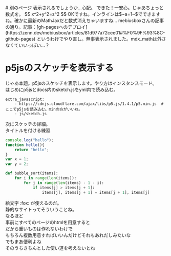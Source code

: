 <div id = "sketchArea0" style = "display: block; position: fixed; top: 0px; left: 0px; z-index: -1;"></div>
# 別のページ
表示されるでしょうか...心配。  
できた！一安心。じゃあちょっと数式を。  
$$
x^2+y^2=z^2
$$
OKですね。インラインは$~a=1~$でできますね。確かに最新のMathJaxだと数式消えちゃいますね...  
mebiusboxさんの記事の通り。記事：[gh-pagesへのデプロイ](https://zenn.dev/mebiusbox/articles/81d977a72cee01#%F0%9F%93%8C-github-pages)  
というわけでやり直し。無事表示されました。mdx_mathは外さなくていいっぽい...？

# p5jsのスケッチを表示する
じゃあ本題。p5jsのスケッチを表示します。やり方はインスタンスモード。  
はじめにp5jsとdocs内のsketch.jsをyml内で読み込む。
```
extra_javascript: 
    - https://cdnjs.cloudflare.com/ajax/libs/p5.js/1.4.1/p5.min.js  # ここでp5jsを読み込む。minの方がいいね。
    - js/sketch.js
```
次にスケッチの詳細。  
タイトルを付ける練習

``` javascript title="ハローハロー"
console.log("hello");
function hello(){
    return "hello";
}
var x = 1;
var y = 2;
```

``` python title="タイトル"
def bubble_sort(items):
    for i in range(len(items)):
        for j in range(len(items) - 1 - i):
            if items[j] > items[j + 1]:
                items[j], items[j + 1] = items[j + 1], items[j]
```
絵文字 :fox: が使えるのだ。  
静的なサイトってそういうことね。  
なるほど  
事前にすべてのページのhtmlを用意すると  
だから重いものは作れないわけで  
もちろん複数用意すればいいんだけどそれもあれだしみたいな  
でもまあ便利よね  
そのうちきちんとした使い道を考えないとね